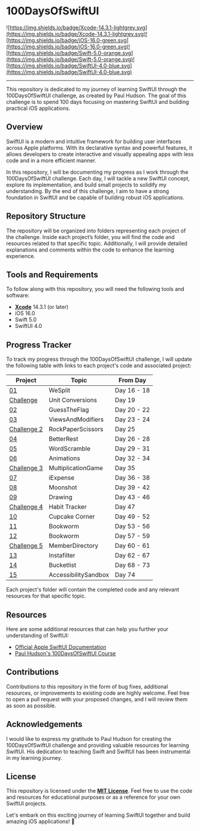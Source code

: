 # **100DaysOfSwiftUI**

![https://img.shields.io/badge/Xcode-14.3.1-lightgrey.svg](https://img.shields.io/badge/Xcode-14.3.1-lightgrey.svg)![https://img.shields.io/badge/iOS-16.0-green.svg](https://img.shields.io/badge/iOS-16.0-green.svg)![https://img.shields.io/badge/Swift-5.0-orange.svg](https://img.shields.io/badge/Swift-5.0-orange.svg)![https://img.shields.io/badge/SwiftUI-4.0-blue.svg](https://img.shields.io/badge/SwiftUI-4.0-blue.svg)

---

This repository is dedicated to my journey of learning SwiftUI through the 100DaysOfSwiftUI challenge, as created by Paul Hudson. The goal of this challenge is to spend 100 days focusing on mastering SwiftUI and building practical iOS applications.

## **Overview**

SwiftUI is a modern and intuitive framework for building user interfaces across Apple platforms. With its declarative syntax and powerful features, it allows developers to create interactive and visually appealing apps with less code and in a more efficient manner.

In this repository, I will be documenting my progress as I work through the 100DaysOfSwiftUI challenge. Each day, I will tackle a new SwiftUI concept, explore its implementation, and build small projects to solidify my understanding. By the end of this challenge, I aim to have a strong foundation in SwiftUI and be capable of building robust iOS applications.

## **Repository Structure**

The repository will be organized into folders representing each project of the challenge. Inside each project’s folder, you will find the code and resources related to that specific topic. Additionally, I will provide detailed explanations and comments within the code to enhance the learning experience.

## **Tools and Requirements**

To follow along with this repository, you will need the following tools and software:

- **[Xcode](https://developer.apple.com/xcode/)** 14.3.1 (or later)
- iOS 16.0
- Swift 5.0
- SwiftUI 4.0

## **Progress Tracker**

To track my progress through the 100DaysOfSwiftUI challenge, I will update the following table with links to each project's code and associated project:

| Project | Topic | From Day |
| --- | --- | --- | 
| [01](01-Project01-WeSplit) | WeSplit | Day 16 - 18 |
| [Challenge](02-Challenge-UnitConversions) | Unit Conversions | Day 19 |
| [02](03-Project02-GuessTheFlag) | GuessTheFlag | Day 20 - 22 |
| [03](04-Project03-ViewsAndModifiers) | ViewsAndModifiers | Day 23 - 24 |
| [Challenge 2](05-Milestone&Challenge) | RockPaperScissors | Day 25 |
| [04](06-Project04-BetterRest) | BetterRest | Day 26 - 28 |
| [05](07-Project05-WordScramble) | WordScramble | Day 29 - 31 |
| [06](08-Project06-Animations) | Animations | Day 32 - 34 |
| [Challenge 3](09-Challenge-MultiplicationGame) | MultiplicationGame | Day 35 |
| [07](10-Project07-iExpense) | iExpense | Day 36 - 38 |
| [08](11-Project08-Moonshot) | Moonshot | Day 39 - 42 |
| [09](12-Project09-Drawing) | Drawing | Day 43 - 46 |
| [Challenge 4](13-Challenge-HabitTracker) | Habit Tracker | Day 47 |
| [10](14-Project10-CupcakeCorner) | Cupcake Corner | Day 49 - 52 |
| [11](15-Project11-Bookworm) | Bookworm | Day 53 - 56 |
| [12](16-Project12-CoreDataProject) | Bookworm | Day 57 - 59 |
| [Challenge 5](17-Challenge-MemberDirectory) | MemberDirectory | Day 60 - 61 |
| [13](18-Project13-Instafilter) | Instafilter | Day 62 - 67 |
| [14](19-Project14-Bucketlist) | Bucketlist | Day 68 - 73 |
| [15](20-Project15-AccessibilitySandbox) | AccessibilitySandbox | Day 74 |


Each project's folder will contain the completed code and any relevant resources for that specific topic.

## **Resources**
Here are some additional resources that can help you further your understanding of SwiftUI:

- [Official Apple SwiftUI Documentation](https://developer.apple.com/documentation/swiftui)
- [Paul Hudson's 100DaysOfSwiftUI Course](https://www.hackingwithswift.com/100/swiftui)

## **Contributions**

Contributions to this repository in the form of bug fixes, additional resources, or improvements to existing code are highly welcome. Feel free to open a pull request with your proposed changes, and I will review them as soon as possible.

## **Acknowledgements**

I would like to express my gratitude to Paul Hudson for creating the 100DaysOfSwiftUI challenge and providing valuable resources for learning SwiftUI. His dedication to teaching Swift and SwiftUI has been instrumental in my learning journey.

## **License**

This repository is licensed under the **[MIT License](https://chat.openai.com/LICENSE)**. Feel free to use the code and resources for educational purposes or as a reference for your own SwiftUI projects.

Let's embark on this exciting journey of learning SwiftUI together and build amazing iOS applications! 🚀
